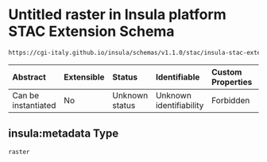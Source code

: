 # Untitled raster in Insula platform STAC Extension Schema

```txt
https://cgi-italy.github.io/insula/schemas/v1.1.0/stac/insula-stac-extension.schema.json#/examples/0/insula:metadata
```



| Abstract            | Extensible | Status         | Identifiable            | Custom Properties | Additional Properties | Access Restrictions | Defined In                                                                                                   |
| :------------------ | :--------- | :------------- | :---------------------- | :---------------- | :-------------------- | :------------------ | :----------------------------------------------------------------------------------------------------------- |
| Can be instantiated | No         | Unknown status | Unknown identifiability | Forbidden         | Allowed               | none                | [insula-stac-extension.schema.json\*](schemas/stac/insula-stac-extension.schema.json) |

## insula:metadata Type

`raster`
